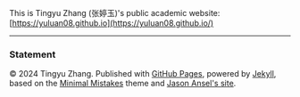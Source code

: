 This is Tingyu Zhang (张婷玉)'s public academic website:  [https://yuluan08.github.io](https://yuluan08.github.io/)

------

### Statement

© 2024 Tingyu Zhang. Published with [GitHub Pages](https://pages.github.com/), powered by [Jekyll](https://jekyllrb.com/), based on the [Minimal Mistakes](https://mademistakes.com/) theme and [Jason Ansel's site](https://github.com/jansel/jansel.github.io).
